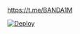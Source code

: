 https://t.me/BANDA1M

[![Deploy](https://www.herokucdn.com/deploy/button.svg)](https://heroku.com/deploy?template=https://github.com/elpop123456/alazizy)
